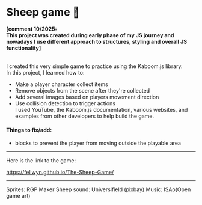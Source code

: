 # Sheep game 🐑 
**[comment 10/2025:<br>
This project was created during early phase of my JS journey and nowadays I use different approach to structures, styling and overall JS functionality]** <br><br>

I created this very simple game to practice using the Kaboom.js library. <br>
In this project, I learned how to:
- Make a player character collect items
- Remove objects from the scene after they're collected
- Add several images based on players movement direction
- Use collision detection to trigger actions <br>
I used YouTube, the Kaboom.js documentation, various websites, and examples from other developers to help build the game.



#### Things to fix/add:

- blocks to prevent the player from moving outside the playable area


----------------------------------------------
Here is the link to the game:

https://fellwyn.github.io/The-Sheep-Game/

--------

Sprites: RGP Maker
Sheep sound: Universifield (pixbay)
Music: ISAo(Open game art) 